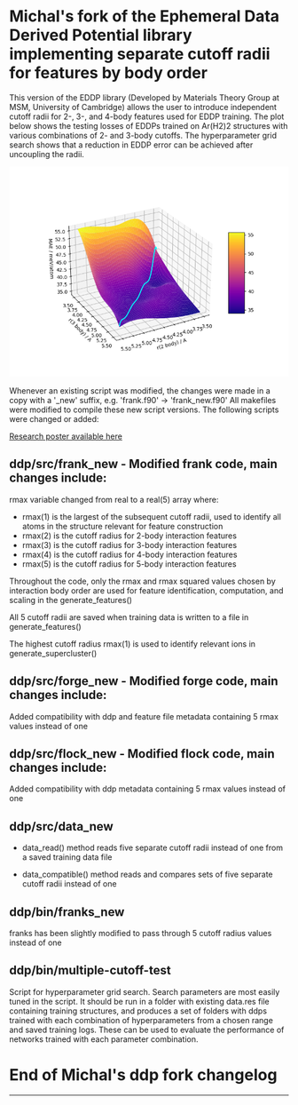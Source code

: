 # Michal's fork of the Ephemeral Data Derived Potential library implementing separate cutoff radii for features by body order

This version of the EDDP library (Developed by Materials Theory Group at MSM, University of Cambridge) allows the user to introduce independent cutoff radii for 2-, 3-, and 4-body features used for EDDP training. The plot below shows the testing losses of EDDPs trained on Ar(H2)2 structures with various combinations of 2- and 3-body cutoffs. The hyperparameter grid search shows that a reduction in EDDP error can be achieved after uncoupling the radii.

![Testing loss of Argon Hydride EDDP depending on training values of 2- and 3-body cutoffs](Loss_cutoff_radius_hyperparameter_search.png "Testing loss of Argon Hydride EDDP depending on training values of 2- and 3-body cutoffs")

Whenever an existing script was modified, the changes were made in a copy with a '_new' suffix, e.g. 'frank.f90' -> 'frank_new.f90'
All makefiles were modified to compile these new script versions. The following scripts were changed or added:

[Research poster available here](https://drive.google.com/file/d/1eOcq9DFOVh0wIw9kvxzmn9Mgw40Ehr56/view)

## ddp/src/frank_new - Modified frank code, main changes include:

rmax variable changed from real to a real(5) array where:

* rmax(1) is the largest of the subsequent cutoff radii, used to identify all atoms in the structure relevant for feature construction
* rmax(2) is the cutoff radius for 2-body interaction features
* rmax(3) is the cutoff radius for 3-body interaction features
* rmax(4) is the cutoff radius for 4-body interaction features
* rmax(5) is the cutoff radius for 5-body interaction features

Throughout the code, only the rmax and rmax squared values chosen by interaction body order are used for feature identification, computation, and scaling in the generate_features()

All 5 cutoff radii are saved when training data is written to a file in generate_features()

The highest cutoff radius rmax(1) is used to identify relevant ions in generate_supercluster()

## ddp/src/forge_new - Modified forge code, main changes include:

Added compatibility with ddp and feature file metadata containing 5 rmax values instead of one

## ddp/src/flock_new - Modified flock code, main changes include:

Added compatibility with ddp metadata containing 5 rmax values instead of one

## ddp/src/data_new

* data_read() method reads five separate cutoff radii instead of one from a saved training data file

* data_compatible() method reads and compares sets of five separate cutoff radii instead of one

## ddp/bin/franks_new

franks has been slightly modified to pass through 5 cutoff radius values instead of one

## ddp/bin/multiple-cutoff-test

Script for hyperparameter grid search. 
Search parameters are most easily tuned in the script. It should be run in a folder with existing data.res file containing training structures, and produces a set of folders with ddps trained with each combination of hyperparameters from a chosen range and saved training logs.
These can be used to evaluate the performance of networks trained with each parameter combination.

# End of Michal's ddp fork changelog
-------------------------
